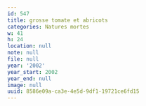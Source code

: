 ```yaml
---
id: 547
title: grosse tomate et abricots
categories: Natures mortes
w: 41
h: 24
location: null
note: null
file: null
year: '2002'
year_start: 2002
year_end: null
image: null
uuid: 8586e09a-ca3e-4e5d-9df1-19721ce6fd15
---
```


